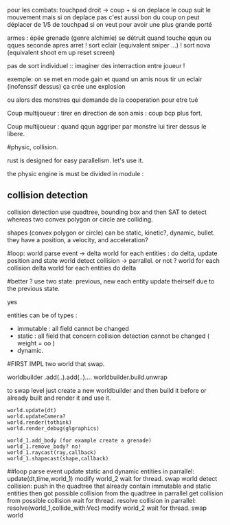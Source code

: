 pour les combats:
	touchpad droit -> coup + si on deplace le coup suit le mouvement 
		mais si on deplace pas c'est aussi bon
		du coup on peut déplacer de 1/5 de touchpad si on veut pour avoir
		une plus grande porté

armes :
	épée
	grenade (genre alchimie) se détruit quand touche qqun ou qques seconde apres arret 
!	sort eclair (equivalent sniper ...)
!	sort nova (equivalent shoot em up reset screen)

pas de sort individuel :: imaginer des interraction entre joueur !

exemple: on se met en mode gain et quand un amis nous tir un eclair (inofenssif dessus) ça crée une explosion

ou alors des monstres qui demande de la cooperation pour etre tué

Coup multijoueur : tirer en direction de son amis : coup bcp plus fort.

Coup multijoueur : quand qqun aggriper par monstre lui tirer dessus le libere.

#physic, collision.

rust is designed for easy parallelism. let's use it.

the physic engine is must be divided in module :
## collision detection
collision detection use quadtree, bounding box and then SAT to detect whereas two convex polygon or circle are colliding.

shapes (convex polygon or circle) can be static, kinetic?, dynamic, bullet.
they have a position, a velocity, and acceleration?

#loop:
world parse event -> delta
world for each entities : do delta, update position and state
world detect collision -> parrallel. or not ?
world for each collision delta
world for each entities do delta

#better ?
use two state: previous, new 
each entity update theirself due to the previous state.

yes

entities can be of types :
* immutable : all field cannot be changed 
* static : all field that concern collision detection cannot be changed ( weight = oo )
* dynamic.

#FIRST IMPL 
two world that swap.

worldbuilder .add(..).add(..)....
worldbuilder.build.unwrap

to swap level just create a new worldbuilder and then build it before or already built and render it and use it.

	world.update(dt)
	world.updateCamera?
	world.render(tothink)
	world.render_debug(glgraphics)

	world_1.add_body (for example create a grenade)
	world_1.remove_body? no!
	world_1.raycast(ray,callback)
	world_1.shapecast(shape,callback)

##loop
parse event
update static and dynamic entities in parrallel:
	update(dt,time,world_1) modify world_2
wait for thread.
swap world
detect collision:
	push in the quadtree that already contain immutable and static entities
	then got possible collision from the quadtree
	in parrallel get collision from possible collision 
wait for thread.
resolve collision in parrallel:
	resolve(world_1,collide_with:Vec<entity>) modify world_2
wait for thread.
swap world
